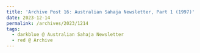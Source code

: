 ```yaml
---
title: 'Archive Post 16: Australian Sahaja Newsletter, Part 1 (1997)'
date: 2023-12-14
permalink: /archives/2023/1214
tags:
  - darkblue @ Australian Sahaja Newsletter
  - red @ Archive
---
```




<br>